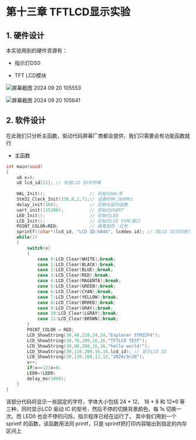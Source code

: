 # 第十三章 TFTLCD显示实验

## 1. 硬件设计

本实验用到的硬件资源有：

- 指示灯DS0

- TFT LCD模块

![屏幕截图 2024 09 20 105553](https://img.picgo.net/2024/09/20/-2024-09-20-105553de0731c46735b375.png)

![屏幕截图 2024 09 20 105641](https://img.picgo.net/2024/09/20/-2024-09-20-10564168e56c0044c82e01.png)

## 2. 软件设计

在此我们只分析主函数，驱动代码屏幕厂商都会提供，我们只需要会有功能函数就行

- 主函数

```c
int main(void)
{
	u8 x=0;
	u8 lcd_id[12]; // 存放LCD ID字符串
	
    HAL_Init();                 // 初始化HAL库    
    Stm32_Clock_Init(336,8,2,7);// 设置时钟,168Mhz
	delay_init(168);            // 初始化延时函数
	uart_init(115200);          // 初始化USART
	LED_Init();			        // 初始化LED	
 	LCD_Init();           	    // 初始化LCD FSMC接口
	POINT_COLOR=RED;     	    // 画笔颜色：红色
	sprintf((char*)lcd_id, "LCD ID:%04X", lcddev.id); // 将LCD ID打印到lcd_id数组。
  	while(1) 
	{		 
		switch(x)
		{
			case 0:LCD_Clear(WHITE);break;
			case 1:LCD_Clear(BLACK);break;
			case 2:LCD_Clear(BLUE);break;
			case 3:LCD_Clear(RED);break;
			case 4:LCD_Clear(MAGENTA);break;
			case 5:LCD_Clear(GREEN);break;
			case 6:LCD_Clear(CYAN);break; 
			case 7:LCD_Clear(YELLOW);break;
			case 8:LCD_Clear(BRRED);break;
			case 9:LCD_Clear(GRAY);break;
			case 10:LCD_Clear(LGRAY);break;
			case 11:LCD_Clear(BROWN);break;
		}
		POINT_COLOR = RED;	  
		LCD_ShowString(30,40,210,24,24,"Explorer STM32F4");	
		LCD_ShowString(30,70,200,16,16,"TFTLCD TEST");
		LCD_ShowString(30,90,200,16,16,"hello world!");
 		LCD_ShowString(30,110,200,16,16,lcd_id); // 显示LCD ID	      					 
		LCD_ShowString(30,130,200,12,12,"2024/9/20");	      					 
		x++;
		if(x==12)x=0;
		LED0=!LED0;	 
		delay_ms(1000);	
	} 
}
```

该部分代码将显示一些固定的字符，字体大小包括 24 * 12、 16 * 8 和 12*6 等三种，同时显示LCD 驱动 IC 的型号，然后不停的切换背景颜色，每 1s 切换一次。而 LED0 也会不停的闪烁，指示程序已经在运行了。 其中我们用到一个 sprintf 的函数，该函数用法同 printf，只是 sprintf把打印内容输出到指定的内存区间上


